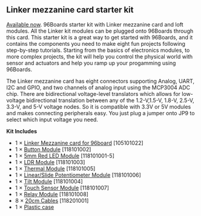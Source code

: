 ## Linker mezzanine card starter kit

[Available now](http://linaro.co/96boards-starter-linker). 96Boards starter kit with Linker mezzanine card and loft modules. All the Linker kit modules can be plugged onto 96Boards through this card. This starter kit is a great way to get started with 96Boards, and it contains the components you need to make eight fun projects following step-by-step tutorials. Starting from the basics of electronics modules, to more complex projects, the kit will help you control the physical world with sensor and actuators and help you ramp up your progamming using 96Boards.

The Linker mezzanine card has eight connectors supporting Analog, UART, I2C and GPIO, and two channels of analog input using the MCP3004 ADC chip. There are bidirectional voltage-level translators which allows for low-voltage bidirectional translation between any of the 1.2-V,1.5-V, 1.8-V, 2.5-V, 3.3-V, and 5-V voltage nodes. So it is compatible with 3.3V or 5V modules and makes connecting peripherals easy. You just plug a jumper onto JP9 to select which input voltage you need.

**Kit Includes**

- 1 × [Linker Mezzanine card for 96board](http://linksprite.com/wiki/index.php5?title=Linker_Mezzanine_card_for_96board) [105101022]
- 1 × [Button Module](http://linksprite.com/wiki/index.php5?title=Button_Module) [118101002]
- 1 × [5mm Red LED Module](http://linksprite.com/wiki/index.php5?title=5mm_Red_LED_Module) [118101001-5]
- 1 × [LDR Module](http://linksprite.com/wiki/index.php5?title=LDR_Module) [118101003]
- 1 × [Thermal Module](http://linksprite.com/wiki/index.php5?title=Thermal_Module) [118101005]
- 1 × [Linear/Slide Potentiometer Module](http://linksprite.com/wiki/index.php5?title=Linear/Slide_Potentiometer_Module) [118101006]
- 1 × [Tilt Module](http://linksprite.com/wiki/index.php5?title=Tilt_Module) [118101004]
- 1 × [Touch Sensor Module](http://linksprite.com/wiki/index.php5?title=Touch_Sensor_Module) [118101007]
- 1 × [Relay Module](http://linksprite.com/wiki/index.php5?title=Relay_Module) [118101008]
- 8 × [20cm Cables](http://linksprite.com/wiki/index.php5?title=20cm_Cables) [118201001]
- 1 × [Plastic case]()
